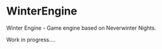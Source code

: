 WinterEngine
============

Winter Engine - Game engine based on Neverwinter Nights.


Work in progress....
